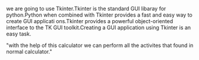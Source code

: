 we are going to use Tkinter.Tkinter is the standard  GUI libaray for python.Python when combined with Tkinter provides a fast and easy way to create GUI applicati ons.Tkinter provides a powerful object-oriented interface to the TK GUI toolkit.Creating a GUI application using Tkinter is an easy task.


"with the help of this calculator we can perform all the activites that found in normal calculator."


